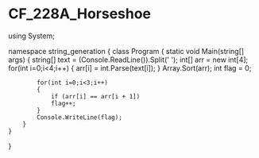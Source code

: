 # CF_228A_Horseshoe

using System;
 
namespace string_generation
{
    class Program
    {
        static void Main(string[] args)
        {
            string[] text = (Console.ReadLine()).Split(' ');
            int[] arr = new int[4];
            for(int i=0;i<4;i++)
            {
                arr[i] = int.Parse(text[i]);
            }
            Array.Sort(arr);
            int flag = 0;
 
            for(int i=0;i<3;i++)
            {
                if (arr[i] == arr[i + 1]) 
                flag++;
            }
            Console.WriteLine(flag);
        }
    }
}

